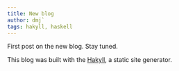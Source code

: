 ```yaml
---
title: New blog
author: dmj`
tags: hakyll, haskell
---
```

First post on the new blog. Stay tuned.
<!--more-->
This blog was built with the <a target="_blank" href="http://jaspervdj.be/hakyll">Hakyll</a>, a static site generator.

